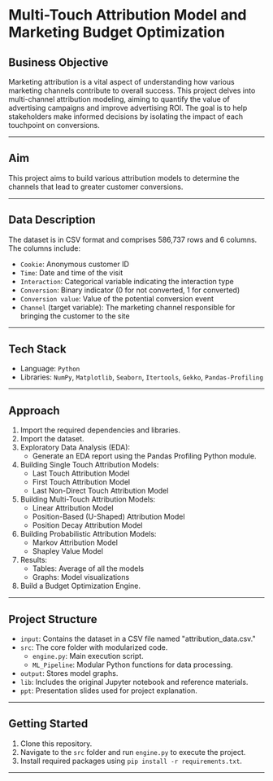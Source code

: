 # Multi-Touch Attribution Model and Marketing Budget Optimization

## Business Objective
Marketing attribution is a vital aspect of understanding how various marketing channels contribute to overall success. This project delves into multi-channel attribution modeling, aiming to quantify the value of advertising campaigns and improve advertising ROI. The goal is to help stakeholders make informed decisions by isolating the impact of each touchpoint on conversions.

---

## Aim
This project aims to build various attribution models to determine the channels that lead to greater customer conversions.

---

## Data Description
The dataset is in CSV format and comprises 586,737 rows and 6 columns. The columns include:
- `Cookie`: Anonymous customer ID
- `Time`: Date and time of the visit
- `Interaction`: Categorical variable indicating the interaction type
- `Conversion`: Binary indicator (0 for not converted, 1 for converted)
- `Conversion value`: Value of the potential conversion event
- `Channel` (target variable): The marketing channel responsible for bringing the customer to the site

---

## Tech Stack
- Language: `Python`
- Libraries: `NumPy`, `Matplotlib`, `Seaborn`, `Itertools`, `Gekko`, `Pandas-Profiling`

---

## Approach
1. Import the required dependencies and libraries.
2. Import the dataset.
3. Exploratory Data Analysis (EDA):
   - Generate an EDA report using the Pandas Profiling Python module.
4. Building Single Touch Attribution Models:
   - Last Touch Attribution Model
   - First Touch Attribution Model
   - Last Non-Direct Touch Attribution Model
5. Building Multi-Touch Attribution Models:
   - Linear Attribution Model
   - Position-Based (U-Shaped) Attribution Model
   - Position Decay Attribution Model
6. Building Probabilistic Attribution Models:
   - Markov Attribution Model
   - Shapley Value Model
7. Results:
   - Tables: Average of all the models
   - Graphs: Model visualizations
8. Build a Budget Optimization Engine.

---

## Project Structure
- `input`: Contains the dataset in a CSV file named "attribution_data.csv."
- `src`: The core folder with modularized code.
   - `engine.py`: Main execution script.
   - `ML_Pipeline`: Modular Python functions for data processing.
- `output`: Stores model graphs.
- `lib`: Includes the original Jupyter notebook and reference materials.
- `ppt`: Presentation slides used for project explanation.

---

## Getting Started
1. Clone this repository.
2. Navigate to the `src` folder and run `engine.py` to execute the project.
3. Install required packages using `pip install -r requirements.txt`.

---


